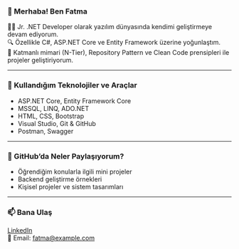 ### 👋 Merhaba! Ben Fatma

🧑‍💻 Jr. .NET Developer olarak yazılım dünyasında kendimi geliştirmeye devam ediyorum.  
🔍 Özellikle C#, ASP.NET Core ve Entity Framework üzerine yoğunlaştım.  
🧱 Katmanlı mimari (N-Tier), Repository Pattern ve Clean Code prensipleri ile projeler geliştiriyorum.

---

### 🚀 Kullandığım Teknolojiler ve Araçlar

- ASP.NET Core, Entity Framework Core
- MSSQL, LINQ, ADO.NET
- HTML, CSS, Bootstrap
- Visual Studio, Git & GitHub
- Postman, Swagger

---

### 📂 GitHub’da Neler Paylaşıyorum?

- Öğrendiğim konularla ilgili mini projeler
- Backend geliştirme örnekleri
- Kişisel projeler ve sistem tasarımları

---

### 📫 Bana Ulaş

[LinkedIn](https://www.linkedin.com/in/kullaniciadiniz)  
📧 Email: fatma@example.com

